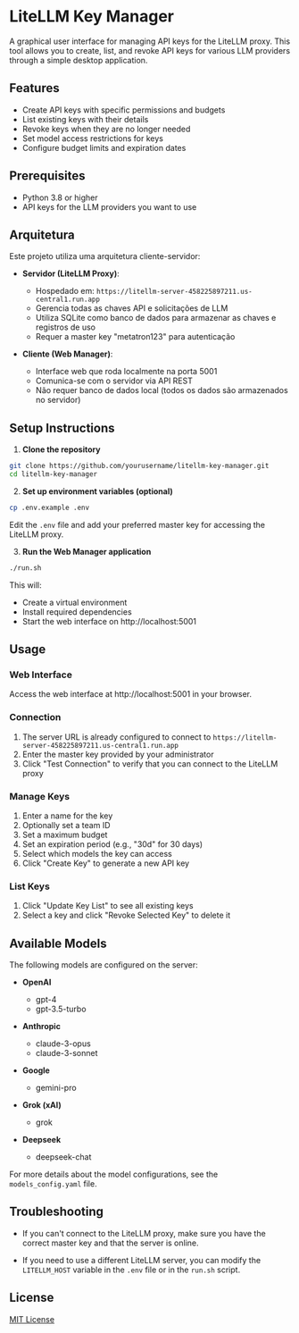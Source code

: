# LiteLLM Key Manager

A graphical user interface for managing API keys for the LiteLLM proxy. This tool allows you to create, list, and revoke API keys for various LLM providers through a simple desktop application.

## Features

- Create API keys with specific permissions and budgets
- List existing keys with their details
- Revoke keys when they are no longer needed
- Set model access restrictions for keys
- Configure budget limits and expiration dates

## Prerequisites

- Python 3.8 or higher
- API keys for the LLM providers you want to use

## Arquitetura

Este projeto utiliza uma arquitetura cliente-servidor:

- **Servidor (LiteLLM Proxy)**:

  - Hospedado em: `https://litellm-server-458225897211.us-central1.run.app`
  - Gerencia todas as chaves API e solicitações de LLM
  - Utiliza SQLite como banco de dados para armazenar as chaves e registros de uso
  - Requer a master key "metatron123" para autenticação

- **Cliente (Web Manager)**:
  - Interface web que roda localmente na porta 5001
  - Comunica-se com o servidor via API REST
  - Não requer banco de dados local (todos os dados são armazenados no servidor)

## Setup Instructions

1. **Clone the repository**

```bash
git clone https://github.com/yourusername/litellm-key-manager.git
cd litellm-key-manager
```

2. **Set up environment variables (optional)**

```bash
cp .env.example .env
```

Edit the `.env` file and add your preferred master key for accessing the LiteLLM proxy.

3. **Run the Web Manager application**

```bash
./run.sh
```

This will:

- Create a virtual environment
- Install required dependencies
- Start the web interface on http://localhost:5001

## Usage

### Web Interface

Access the web interface at http://localhost:5001 in your browser.

### Connection

1. The server URL is already configured to connect to `https://litellm-server-458225897211.us-central1.run.app`
2. Enter the master key provided by your administrator
3. Click "Test Connection" to verify that you can connect to the LiteLLM proxy

### Manage Keys

1. Enter a name for the key
2. Optionally set a team ID
3. Set a maximum budget
4. Set an expiration period (e.g., "30d" for 30 days)
5. Select which models the key can access
6. Click "Create Key" to generate a new API key

### List Keys

1. Click "Update Key List" to see all existing keys
2. Select a key and click "Revoke Selected Key" to delete it

## Available Models

The following models are configured on the server:

- **OpenAI**

  - gpt-4
  - gpt-3.5-turbo

- **Anthropic**

  - claude-3-opus
  - claude-3-sonnet

- **Google**

  - gemini-pro

- **Grok (xAI)**

  - grok

- **Deepseek**
  - deepseek-chat

For more details about the model configurations, see the `models_config.yaml` file.

## Troubleshooting

- If you can't connect to the LiteLLM proxy, make sure you have the correct master key and that the server is online.

- If you need to use a different LiteLLM server, you can modify the `LITELLM_HOST` variable in the `.env` file or in the `run.sh` script.

## License

[MIT License](LICENSE)
